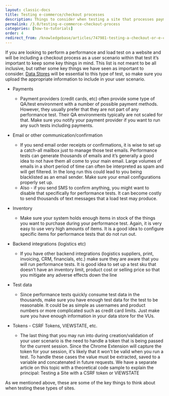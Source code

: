 ```yaml
---
layout: classic-docs
title: Testing e-commerce/checkout processes
description: Things to consider when testing a site that processes payment.
permalink: /3.0/testing-e-commerce-checkout-process
categories: [how-to-tutorials]
order: 4
redirect_from: /knowledgebase/articles/747981-testing-a-checkout-or-e-commerce-process
---
```



If you are looking to perform a performance and load test on a website and will be including a checkout process as a user scenario within that test it’s important to keep some key things in mind.  This list is not meant to be all inclusive, but rather some key things we have seen as important to consider. [Data Stores](data-stores) will be essential to this type of test, so make sure you upload the appropriate information to include in your user scenario.



- Payments
  - Payment providers (credit cards, etc) often provide some type of QA/test environment with a number of possible payment methods. However, they usually prefer that they are not part of any performance test. Their QA environments typically are not scaled for that. Make sure you notify your payment provider if you want to run any such tests including payments.



- Email or other communication/confirmation
  - If you send email order receipts or confirmations, it is wise to set up a catch-all mailbox just to manage those test emails. Performance tests can generate thousands of emails and it’s generally a good idea to not have them all come to your main email. Large volumes of emails in a short period of time can often be interpreted as spam and will get filtered. In the long run this could lead to you being blacklisted as an email sender. Make sure your email configurations properly set up.
  - Also - if you send SMS to confirm anything, you might want to disable that specifically for performance tests. It can become costly to send thousands of text messages that a load test may produce.

- Inventory
  - Make sure your system holds enough items in stock of the things you want to purchase during your performance test. Again, it is very easy to use very high amounts of items. It is a good idea to configure specific items for performance tests that do not run out.



- Backend integrations (logistics etc)
  - If you have other backend integrations (logistics suppliers, print, invoicing, CRM, financials, etc.) make sure they are aware that you will run performance tests. It is good idea to set up a test sku that doesn’t have an inventory limit, product cost or selling price so that you mitigate any adverse effects down the line



- Test data
  - Since performance tests quickly consume test data in the thousands, make sure you have enough test data for the test to be reasonable. It could be as simple as usernames and product numbers or more complicated such as credit card limits. Just make sure you have enough information in your data store for the VUs.



- Tokens - CSRF Tokens, VIEWSTATE, etc.
  - The last thing that you may run into during creation/validation of your user scenario is the need to handle a token that is being passed for the current session.  Since the Chrome Extension will capture the token for your session, it's likely that it won't be valid when you run a test.  To handle these cases the value must be extracted, saved to a variable and concatenated in future requests.  We have a separate article on this topic with a theoretical code sample to explain the principal: Testing a Site with a CSRF token or VIEWSTATE



As we mentioned above, these are some of the key things to think about when testing these types of sites.
